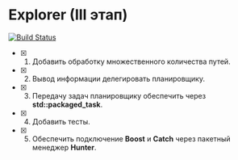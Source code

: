 # Explorer (III этап)
[![Build Status](https://travis-ci.org/poljkee2010/hw2_03.svg?branch=master)](https://travis-ci.org/poljkee2010/hw2_03)
 - [X] 1. Добавить обработку множественного количества путей.
 - [X] 2. Вывод информации делегировать планировщику. 
 - [X] 3. Передачу задач планировщику обеспечить через **std::packaged_task**.
 - [X] 4. Добавить тесты.
 - [X] 5. Обеспечить подключение **Boost** и **Catch** через пакетный менеджер **Hunter**.
